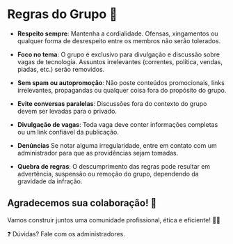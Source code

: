 # Regras do Grupo 🚨

- **Respeito sempre**:
Mantenha a cordialidade. Ofensas, xingamentos ou qualquer forma de desrespeito entre os membros não serão tolerados.

- **Foco no tema**:
O grupo é exclusivo para divulgação e discussão sobre vagas de tecnologia. Assuntos irrelevantes (correntes, política, vendas, piadas, etc.) serão removidos.

- **Sem spam ou autopromoção**:
Não poste conteúdos promocionais, links irrelevantes, propagandas ou qualquer coisa fora do propósito do grupo.

- **Evite conversas paralelas**:
Discussões fora do contexto do grupo devem ser levadas para o privado.

- **Divulgação de vagas**:
Toda vaga deve conter informações completas ou um link confiável da publicação.

- **Denúncias**
Se notar alguma irregularidade, entre em contato com um administrador para que as providências sejam tomadas.

- **Quebra de regras**:
O descumprimento das regras pode resultar em advertência, suspensão ou remoção do grupo, dependendo da gravidade da infração.

## Agradecemos sua colaboração! 🤝
Vamos construir juntos uma comunidade profissional, ética e eficiente! 🚀💼

❓ Dúvidas? Fale com os administradores.
